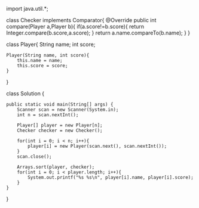 import java.util.*;

class Checker implements Comparator<Player>{
    @Override
    public int compare(Player a,Player b){
        if(a.score!=b.score){
            return Integer.compare(b.score,a.score);
        }
        return a.name.compareTo(b.name);
    }
}

class Player{
    String name;
    int score;
    
    Player(String name, int score){
        this.name = name;
        this.score = score;
    }
}

class Solution {

    public static void main(String[] args) {
        Scanner scan = new Scanner(System.in);
        int n = scan.nextInt();

        Player[] player = new Player[n];
        Checker checker = new Checker();
        
        for(int i = 0; i < n; i++){
            player[i] = new Player(scan.next(), scan.nextInt());
        }
        scan.close();

        Arrays.sort(player, checker);
        for(int i = 0; i < player.length; i++){
            System.out.printf("%s %s\n", player[i].name, player[i].score);
        }
    }
}
